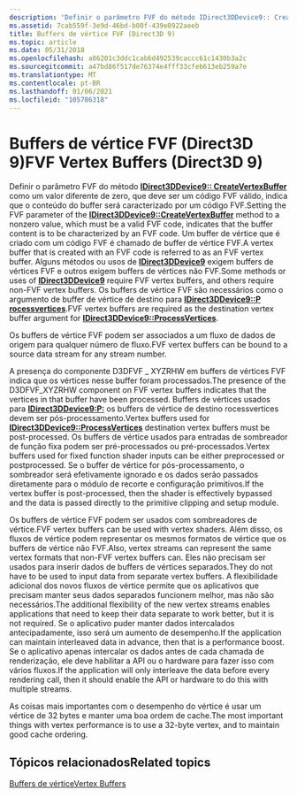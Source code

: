 ```yaml
---
description: 'Definir o parâmetro FVF do método IDirect3DDevice9:: CreateVertexBuffer como um valor diferente de zero, que deve ser um código FVF válido, indica que o conteúdo do buffer será caracterizado por um código FVF.'
ms.assetid: 7cab559f-3e9d-46bd-b00f-439e0922aeeb
title: Buffers de vértice FVF (Direct3D 9)
ms.topic: article
ms.date: 05/31/2018
ms.openlocfilehash: a86201c3ddc1cab6d492539caccc61c1430b3a2c
ms.sourcegitcommit: a47bd86f517de76374e4fff33cfeb613eb259a7e
ms.translationtype: MT
ms.contentlocale: pt-BR
ms.lasthandoff: 01/06/2021
ms.locfileid: "105786318"
---
```

# <a name="fvf-vertex-buffers-direct3d-9"></a><span data-ttu-id="c0fa1-103">Buffers de vértice FVF (Direct3D 9)</span><span class="sxs-lookup"><span data-stu-id="c0fa1-103">FVF Vertex Buffers (Direct3D 9)</span></span>

<span data-ttu-id="c0fa1-104">Definir o parâmetro FVF do método [**IDirect3DDevice9:: CreateVertexBuffer**](/windows/desktop/api) como um valor diferente de zero, que deve ser um código FVF válido, indica que o conteúdo do buffer será caracterizado por um código FVF.</span><span class="sxs-lookup"><span data-stu-id="c0fa1-104">Setting the FVF parameter of the [**IDirect3DDevice9::CreateVertexBuffer**](/windows/desktop/api) method to a nonzero value, which must be a valid FVF code, indicates that the buffer content is to be characterized by an FVF code.</span></span> <span data-ttu-id="c0fa1-105">Um buffer de vértice que é criado com um código FVF é chamado de buffer de vértice FVF.</span><span class="sxs-lookup"><span data-stu-id="c0fa1-105">A vertex buffer that is created with an FVF code is referred to as an FVF vertex buffer.</span></span> <span data-ttu-id="c0fa1-106">Alguns métodos ou usos de [**IDirect3DDevice9**](/windows/desktop/api) exigem buffers de vértices FVF e outros exigem buffers de vértices não FVF.</span><span class="sxs-lookup"><span data-stu-id="c0fa1-106">Some methods or uses of [**IDirect3DDevice9**](/windows/desktop/api) require FVF vertex buffers, and others require non-FVF vertex buffers.</span></span> <span data-ttu-id="c0fa1-107">Os buffers de vértice FVF são necessários como o argumento de buffer de vértice de destino para [**IDirect3DDevice9::P rocessvertices**](/windows/win32/api/d3d9helper/nf-d3d9helper-idirect3ddevice9-processvertices).</span><span class="sxs-lookup"><span data-stu-id="c0fa1-107">FVF vertex buffers are required as the destination vertex buffer argument for [**IDirect3DDevice9::ProcessVertices**](/windows/win32/api/d3d9helper/nf-d3d9helper-idirect3ddevice9-processvertices).</span></span>

<span data-ttu-id="c0fa1-108">Os buffers de vértice FVF podem ser associados a um fluxo de dados de origem para qualquer número de fluxo.</span><span class="sxs-lookup"><span data-stu-id="c0fa1-108">FVF vertex buffers can be bound to a source data stream for any stream number.</span></span>

<span data-ttu-id="c0fa1-109">A presença do componente D3DFVF \_ XYZRHW em buffers de vértices FVF indica que os vértices nesse buffer foram processados.</span><span class="sxs-lookup"><span data-stu-id="c0fa1-109">The presence of the D3DFVF\_XYZRHW component on FVF vertex buffers indicates that the vertices in that buffer have been processed.</span></span> <span data-ttu-id="c0fa1-110">Buffers de vértices usados para [**IDirect3DDevice9:P:**](/windows/win32/api/d3d9helper/nf-d3d9helper-idirect3ddevice9-processvertices) os buffers de vértice de destino rocessvertices devem ser pós-processamento.</span><span class="sxs-lookup"><span data-stu-id="c0fa1-110">Vertex buffers used for [**IDirect3DDevice9::ProcessVertices**](/windows/win32/api/d3d9helper/nf-d3d9helper-idirect3ddevice9-processvertices) destination vertex buffers must be post-processed.</span></span> <span data-ttu-id="c0fa1-111">Os buffers de vértice usados para entradas de sombreador de função fixa podem ser pré-processados ou pré-processados.</span><span class="sxs-lookup"><span data-stu-id="c0fa1-111">Vertex buffers used for fixed function shader inputs can be either preprocessed or postprocessed.</span></span> <span data-ttu-id="c0fa1-112">Se o buffer de vértice for pós-processamento, o sombreador será efetivamente ignorado e os dados serão passados diretamente para o módulo de recorte e configuração primitivos.</span><span class="sxs-lookup"><span data-stu-id="c0fa1-112">If the vertex buffer is post-processed, then the shader is effectively bypassed and the data is passed directly to the primitive clipping and setup module.</span></span>

<span data-ttu-id="c0fa1-113">Os buffers de vértice FVF podem ser usados com sombreadores de vértice.</span><span class="sxs-lookup"><span data-stu-id="c0fa1-113">FVF vertex buffers can be used with vertex shaders.</span></span> <span data-ttu-id="c0fa1-114">Além disso, os fluxos de vértice podem representar os mesmos formatos de vértice que os buffers de vértice não FVF.</span><span class="sxs-lookup"><span data-stu-id="c0fa1-114">Also, vertex streams can represent the same vertex formats that non-FVF vertex buffers can.</span></span> <span data-ttu-id="c0fa1-115">Eles não precisam ser usados para inserir dados de buffers de vértices separados.</span><span class="sxs-lookup"><span data-stu-id="c0fa1-115">They do not have to be used to input data from separate vertex buffers.</span></span> <span data-ttu-id="c0fa1-116">A flexibilidade adicional dos novos fluxos de vértice permite que os aplicativos que precisam manter seus dados separados funcionem melhor, mas não são necessários.</span><span class="sxs-lookup"><span data-stu-id="c0fa1-116">The additional flexibility of the new vertex streams enables applications that need to keep their data separate to work better, but it is not required.</span></span> <span data-ttu-id="c0fa1-117">Se o aplicativo puder manter dados intercalados antecipadamente, isso será um aumento de desempenho.</span><span class="sxs-lookup"><span data-stu-id="c0fa1-117">If the application can maintain interleaved data in advance, then that is a performance boost.</span></span> <span data-ttu-id="c0fa1-118">Se o aplicativo apenas intercalar os dados antes de cada chamada de renderização, ele deve habilitar a API ou o hardware para fazer isso com vários fluxos.</span><span class="sxs-lookup"><span data-stu-id="c0fa1-118">If the application will only interleave the data before every rendering call, then it should enable the API or hardware to do this with multiple streams.</span></span>

<span data-ttu-id="c0fa1-119">As coisas mais importantes com o desempenho do vértice é usar um vértice de 32 bytes e manter uma boa ordem de cache.</span><span class="sxs-lookup"><span data-stu-id="c0fa1-119">The most important things with vertex performance is to use a 32-byte vertex, and to maintain good cache ordering.</span></span>

## <a name="related-topics"></a><span data-ttu-id="c0fa1-120">Tópicos relacionados</span><span class="sxs-lookup"><span data-stu-id="c0fa1-120">Related topics</span></span>

<dl> <dt>

[<span data-ttu-id="c0fa1-121">Buffers de vértice</span><span class="sxs-lookup"><span data-stu-id="c0fa1-121">Vertex Buffers</span></span>](vertex-buffers.md)
</dt> </dl>

 

 
